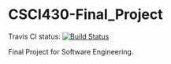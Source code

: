 # CSCI430-Final_Project

Travis CI status: [![Build Status](https://travis-ci.com/repacheco1/CSCI430-Final_Project.svg?branch=main)](https://travis-ci.com/repacheco1/CSCI430-Final_Project)


Final Project for Software Engineering.
